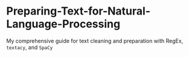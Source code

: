 # Preparing-Text-for-Natural-Language-Processing
My comprehensive guide for text cleaning and preparation with RegEx, `textacy`, and `SpaCy`
